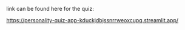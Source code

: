 link can be found here for the quiz:

https://personality-quiz-app-kduckjdbjssnrrweoxcupq.streamlit.app/
